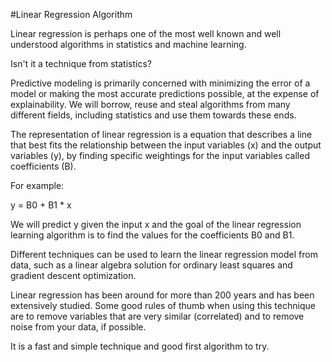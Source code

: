 #Linear Regression Algorithm

Linear regression is perhaps one of the most well known and well understood algorithms in statistics and machine learning.

Isn't it a technique from statistics?

Predictive modeling is primarily concerned with minimizing the error of a model or making the most accurate predictions possible, at the expense of explainability. We will borrow, reuse and steal algorithms from many different fields, including statistics and use them towards these ends.

The representation of linear regression is a equation that describes a line that best fits the relationship between the input variables (x) and the output variables (y), by finding specific weightings for the input variables called coefficients (B).

For example:

y = B0 + B1 * x

We will predict y given the input x and the goal of the linear regression learning algorithm is to find the values for the coefficients B0 and B1.

Different techniques can be used to learn the linear regression model from data, such as a linear algebra solution for ordinary least squares and gradient descent optimization.

Linear regression has been around for more than 200 years and has been extensively studied. Some good rules of thumb when using this technique are to remove variables that are very similar (correlated) and to remove noise from your data, if possible.

It is a fast and simple technique and good first algorithm to try.